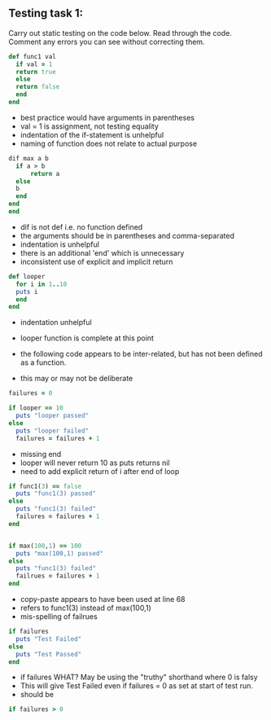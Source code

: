 ## Testing task 1:

Carry out static testing on the code below.
Read through the code.
Comment any errors you can see without correcting them.

```ruby
def func1 val
  if val = 1
  return true
  else
  return false
  end
end
```

- best practice would have arguments in parentheses
- val = 1 is assignment, not testing equality
- indentation of the if-statement is unhelpful
- naming of function does not relate to actual purpose

```ruby
dif max a b
  if a > b
      return a
  else
  b
  end
end
end
```

- dif is not def i.e. no function defined
- the arguments should be in parentheses and comma-separated
- indentation is unhelpful
- there is an additional 'end' which is unnecessary
- inconsistent use of explicit and implicit return

```ruby
def looper
  for i in 1..10
  puts i
  end
end
```

- indentation unhelpful
- looper function is complete at this point


- the following code appears to be inter-related, but has not been defined as a function.
- this may or may not be deliberate
```ruby
failures = 0

if looper == 10
  puts "looper passed"
else
  puts "looper failed"
  failures = failures + 1
```

- missing end
- looper will never return 10 as puts returns nil
- need to add explicit return of i after end of loop

```ruby
if func1(3) == false
  puts "func1(3) passed"
else
  puts "func1(3) failed"
  failures = failures + 1
end


if max(100,1) == 100
  puts "max(100,1) passed"
else
  puts "func1(3) failed"
  failrues = failures + 1
end
```

- copy-paste appears to have been used at line 68
- refers to func1(3) instead of max(100,1)
- mis-spelling of failrues


```ruby
if failures
  puts "Test Failed"
else
  puts "Test Passed"
end
```

- if failures WHAT? May be using the "truthy" shorthand where 0 is falsy
- This will give Test Failed even if failures = 0 as set
at start of test run.
- should be
```ruby
if failures > 0
```
